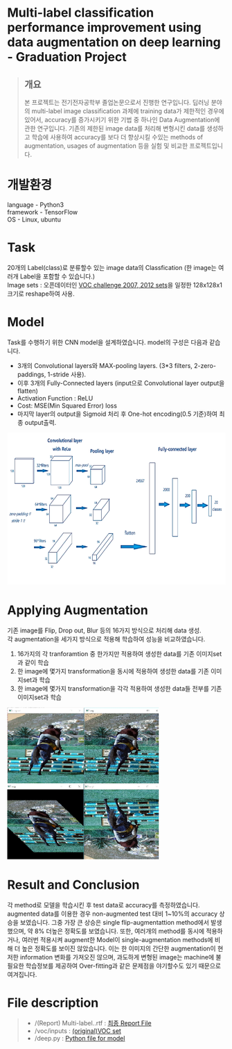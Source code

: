 
# Multi-label classification performance improvement using data augmentation on deep learning - Graduation Project
> ## 개요
> 본 프로젝트는 전기전자공학부 졸업논문으로서 진행한 연구입니다. 딥러닝 분야의 multi-label image classification 과제에 training data가 제한적인 경우에 있어서, accuracy를 증가시키기 위한 기법 중 하나인 Data Augmentation에 관한 연구입니다. 기존의 제한된 image data를 처리해 변형시킨 data를 생성하고 학습에 사용하여 accuracy를 보다 더 향상시킬 수있는 methods of augmentation, usages of augmentation 등을 실험 및 비교한 프로젝트입니다.   

# 개발환경   
language - Python3   
framework - TensorFlow   
OS - Linux, ubuntu   


# Task
20개의 Label(class)로 분류할수 있는 image data의 Classfication (한 image는 여러개 Label을 포함할 수 있습니다.)     
Image sets : 오픈데이터인 [VOC challenge 2007, 2012 sets](https://github.com/jonitox/GraduationProject/tree/main/voc/inputs)을 일정한 128x128x1 크기로 reshape하여 사용.   

# Model
Task를 수행하기 위한 CNN model을 설계하였습니다. model의 구성은 다음과 같습니다.   
* 3개의 Convolutional layers와 MAX-pooling layers. (3*3 filters, 2-zero-paddings, 1-stride 사용).    
* 이후 3개의 Fully-Connected layers (input으로 Convolutional layer output을 flatten)   
* Activation Function : ReLU  
* Cost: MSE(Min Squared Error) loss   
* 마지막 layer의 output을 Sigmoid 처리 후 One-hot encoding(0.5 기준)하여 최종 output출력.   

   
<img src="/description/model.png" width="600px" height="350px" alt="1"></img>   

# Applying Augmentation   
기존 image를 Flip, Drop out, Blur 등의 16가지 방식으로 처리해 data 생성.   
각 augmentation을 세가지 방식으로 적용해 학습하여 성능을 비교하였습니다.   
1. 16가지의 각 tranforamtion 중 한가지만 적용하여 생성한 data를 기존 이미지set과 같이 학습
2. 한 image에 몇가지 transformation을 동시에 적용하여 생성한 data를 기존 이미지set과 학습
3. 한 image에 몇가지 transformation을 각각 적용하여 생성한 data들 전부를 기존 이미지set과 학습   
   
<img src="/description/augmentation.png" width="350px" height="350px" alt="1"></img>   

# Result and Conclusion   
각 method로 모델을 학습시킨 후 test data로 accuracy를 측정하였습니다. augmented data를 이용한 경우 non-augmented test 대비 1~10%의 accuracy 상승을 보였습니다. 그중 가장 큰 상승은 single flip-augmentattion method에서 발생했으며, 약 8% 더높은 정확도를 보였습니다. 또한, 여러개의 method를 동시에 적용하거나, 여러번 적용시켜 augment한 Model이 single-augmentation methods에 비해 더 높은 정확도를 보이진 않았습니다. 이는 한 이미지의 간단한 augmentation이 현저한 information 변화를 가져오진 않으며, 과도하게 변형된 image는 machine에 불필요한 학습정보를 제공하여 Over-fitting과 같은 문제점을 야기할수도 있기 때문으로 여겨집니다.     

# File description
>- /(Report) Multi-label..rtf : [최종 Report File](https://github.com/jonitox/GraduationProject/blob/main/(Report)%20Multi-label%20classification%20performance%20improvement%20using%20data%20augmentation%20on%20deep%20learning.rtf)
>- /voc/inputs : [(original)VOC set](https://github.com/jonitox/GraduationProject/tree/main/voc/inputs)
>- /deep.py : [Python file for model](https://github.com/jonitox/GraduationProject/blob/main/deep.py)
